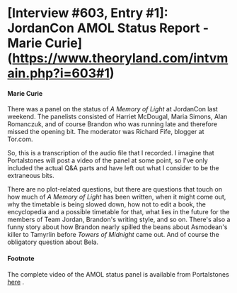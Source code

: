 # [Interview #603, Entry #1]: JordanCon AMOL Status Report - Marie Curie](https://www.theoryland.com/intvmain.php?i=603#1)

#### Marie Curie

There was a panel on the status of
*A Memory of Light*
at JordanCon last weekend. The panelists consisted of Harriet McDougal, Maria Simons, Alan Romanczuk, and of course Brandon who was running late and therefore missed the opening bit. The moderator was Richard Fife, blogger at Tor.com.

So, this is a transcription of the audio file that I recorded. I imagine that Portalstones will post a video of the panel at some point, so I've only included the actual Q&A parts and have left out what I consider to be the extraneous bits.

There are no plot-related questions, but there are questions that touch on how much of
*A Memory of Light*
has been written, when it might come out, why the timetable is being slowed down, how not to edit a book, the encyclopedia and a possible timetable for that, what lies in the future for the members of Team Jordan, Brandon's writing style, and so on. There's also a funny story about how Brandon nearly spilled the beans about Asmodean's killer to Tamyrlin before
*Towers of Midnight*
came out. And of course the obligatory question about Bela.

#### Footnote

The complete video of the AMOL status panel is available from Portalstones
[here](http://www.youtube.com/view_play_list?p=9B18A76970B245EB)
.

